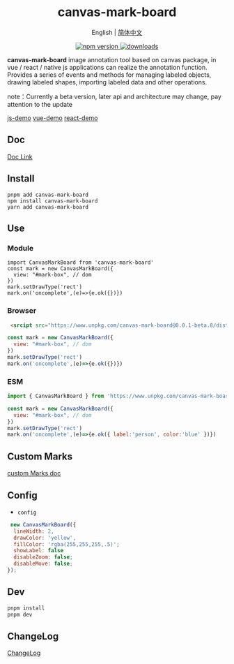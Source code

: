 <h1 align="center">canvas-mark-board</h1>
<div align="center">

English | [简体中文](./README.md) 

</div>

<p align="center">
  <a href="https://www.npmjs.com/package/canvas-mark-board">
    <img src="https://img.shields.io/npm/v/canvas-mark-board?style=flat-square&color=00a8f0" alt="npm version" />
  </a>
  <a href="https://www.npmjs.com/package/canvas-mark-board">
    <img src="https://img.shields.io/npm/dm/canvas-mark-board?style=flat-square&color=00a8f0" alt="downloads" />
  </a>
</p>

**canvas-mark-board** image annotation tool based on  canvas package, in vue / react / native js applications can realize the annotation function. Provides a series of events and methods for managing labeled objects, drawing labeled shapes, importing labeled data and other operations.

note：Currently a beta version, later api and architecture may change, pay attention to the update

[js-demo](https://zhuguibiao.github.io/canvas-mark-board/js-demo/)
[vue-demo](https://zhuguibiao.github.io/canvas-mark-board/vue-demo/)
[react-demo](https://zhuguibiao.github.io/canvas-mark-board/react-demo/)

## Doc
[Doc Link](https://zhuguibiao.github.io/canvas-mark-board/)


## Install

```shell
pnpm add canvas-mark-board
npm install canvas-mark-board
yarn add canvas-mark-board
```

## Use

### Module
```tsx
import CanvasMarkBoard from 'canvas-mark-board'
const mark = new CanvasMarkBoard({
  view: "#mark-box", // dom 
})
mark.setDrawType('rect')
mark.on('oncomplete',(e)=>{e.ok({})})
```

### Browser 
```html
 <srcipt src="https://www.unpkg.com/canvas-mark-board@0.0.1-beta.8/dist/index.umd.js"></srcipt>  
```
```js 
const mark = new CanvasMarkBoard({
  view: "#mark-box", // dom 
})
mark.setDrawType('rect')
mark.on('oncomplete',(e)=>{e.ok({})})
```

### ESM 
```js 
import { CanvasMarkBoard } from 'https://www.unpkg.com/canvas-mark-board@0.0.1-beta.8/dist/index.esm.js'

const mark = new CanvasMarkBoard({
  view: "#mark-box", // dom 
})
mark.setDrawType('rect')
mark.on('oncomplete',(e)=>{e.ok({ label:'person', color:'blue' })})
```

## Custom Marks
[custom Marks doc](https://zhuguibiao.github.io/canvas-mark-board/guide/register.html)

## Config
- `config` 
```javascript
 new CanvasMarkBoard({
  lineWidth: 2,
  drawColor: 'yellow',
  fillColor: 'rgba(255,255,255,.5)';
  showLabel: false 
  disableZoom: false;
  disableMove: false;
});
```

## Dev
```sh
pnpm install 
pnpm dev
```


## ChangeLog

[ChangeLog](./changelog.md)
